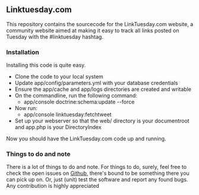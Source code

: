 ## Linktuesday.com

This repository contains the sourcecode for the LinkTuesday.com website, a community website aimed at making it easy to track all links posted on Tuesday with the #linktuesday hashtag.

### Installation

Installing this code is quite easy.

* Clone the code to your local system
* Update app/config/parameters.yml with your database credentials
* Ensure the app/cache and app/logs directories are created and writable
* On the commandline, run the following command:
	* app/console doctrine:schema:update --force
* Now run:
	* app/console linktuesday:fetchtweet
* Set up your webserver so that the web/ directory is your documentroot and app.php is your DirectoryIndex

Now you should have the LinkTuesday.com code up and running.

### Things to do and note

There is a lot of things to do and note. For things to do, surely, feel free to check the open issues on [Github](https://github.com/LinkTuesday/Linktuesday.com/issues), there's bound to be something there you can pick up on. Or, just (unit) test the software and report any found bugs. Any contribution is highly appreciated
